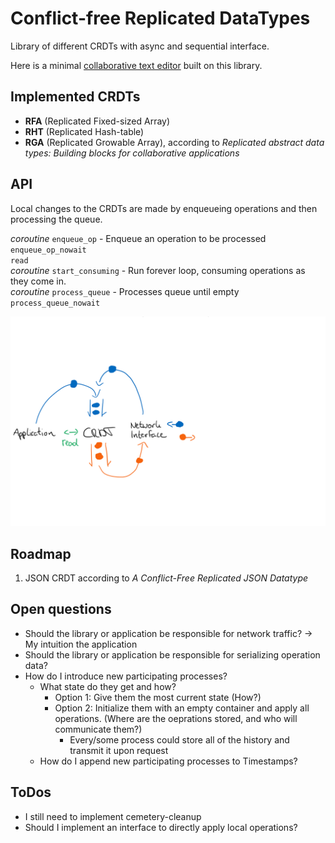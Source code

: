 # Conflict-free Replicated DataTypes 

Library of different CRDTs with async and sequential interface.

Here is a minimal [collaborative text editor](https://git.rwth-aachen.de/reitz/crdt-text-editor) built on this library.

## Implemented CRDTs

* **RFA** (Replicated Fixed-sized Array)
* **RHT** (Replicated Hash-table)
* **RGA** (Replicated Growable Array), according to _Replicated abstract data types: Building blocks for collaborative applications_

## API

Local changes to the CRDTs are made by enqueueing operations and then processing the queue.

_coroutine_ `enqueue_op` - Enqueue an operation to be processed  
`enqueue_op_nowait`  
`read`  
_coroutine_ `start_consuming` - Run forever loop, consuming operations as they come in.  
_coroutine_ `process_queue` - Processes queue until empty  
`process_queue_nowait`  

![basic_arch](basic_arch.svg)

## Roadmap

1. JSON CRDT according to _A Conflict-Free Replicated JSON Datatype_

## Open questions

* Should the library or application be responsible for network traffic? -> My intuition the application
* Should the library or application be responsible for serializing operation data?
* How do I introduce new participating processes?
    * What state do they get and how? 
        * Option 1: Give them the most current state (How?)
        * Option 2: Initialize them with an empty container and apply all operations. (Where are the oeprations stored, and who will communicate them?)
            * Every/some process could store all of the history and transmit it upon request 
    * How do I append new participating processes to Timestamps? 


## ToDos
* I still need to implement cemetery-cleanup
* Should I implement an interface to directly apply local operations?
